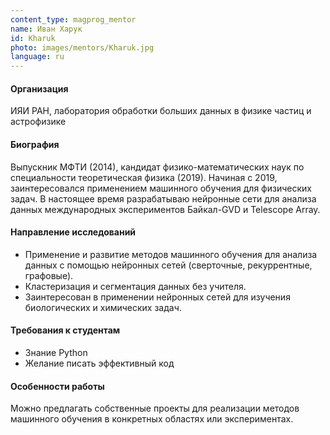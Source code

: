 ```yaml
---
content_type: magprog_mentor
name: Иван Харук
id: Kharuk
photo: images/mentors/Kharuk.jpg
language: ru
---
```


#### Организация 
ИЯИ РАН, лаборатория обработки больших данных в физике частиц и астрофизике

#### Биография
Выпускник МФТИ (2014), кандидат физико-математических наук по специальности теоретическая физика (2019).
Начиная с 2019, заинтересовался применением машинного обучения для физических задач. 
В настоящее время разрабатываю нейронные сети для анализа данных международных экспериментов Байкал-GVD и Telescope Array.

#### Направление исследований
* Применение и развитие методов машинного обучения для анализа данных с помощью нейронных сетей (сверточные, рекуррентные, графовые). 
* Кластеризация и сегментация данных без учителя. 
* Заинтересован в применении нейронных сетей для изучения биологических и химических задач.

#### Требования к студентам
* Знание Python
* Желание писать эффективный код

#### Особенности работы
Можно предлагать собственные проекты для реализации методов машинного обучения в конкретных областях или экспериментах.
